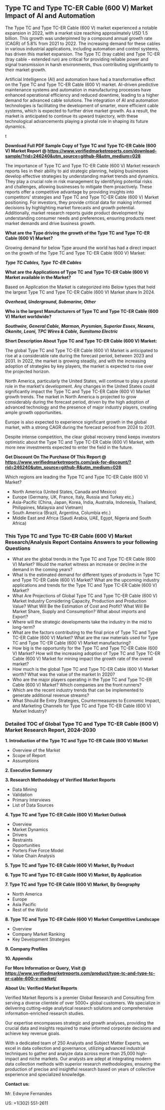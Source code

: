 <h2>Type TC and Type TC-ER Cable (600 V) Market Impact of AI and Automation</h2><p>The Type TC and Type TC-ER Cable (600 V) market experienced a notable expansion in 2022, with a market size reaching approximately USD 1.5 billion. This growth was underpinned by a compound annual growth rate (CAGR) of 5.8% from 2021 to 2022. The increasing demand for these cables in various industrial applications, including automation and control systems, has driven this market expansion. The Type TC (tray cable) and Type TC-ER (tray cable - extended run) are critical for providing reliable power and signal transmission in harsh environments, thus contributing significantly to their market growth.</p><p>Artificial Intelligence (AI) and automation have had a transformative effect on the Type TC and Type TC-ER Cable (600 V) market. AI-driven predictive maintenance systems and automation in manufacturing processes have enhanced operational efficiency and reduced downtime, leading to a higher demand for advanced cable solutions. The integration of AI and automation technologies is facilitating the development of smarter, more efficient cable systems, which is expected to further drive market growth. As a result, the market is anticipated to continue its upward trajectory, with these technological advancements playing a pivotal role in shaping its future dynamics.</p>t</p><p id="" class=""><strong>Download Full PDF Sample Copy of Type TC and Type TC-ER Cable (600 V) Market Report @ <a href="https://www.verifiedmarketreports.com/download-sample/?rid=246240&utm_source=github-R&utm_medium=028" target="_blank">https://www.verifiedmarketreports.com/download-sample/?rid=246240&utm_source=github-R&utm_medium=028</a></strong></p><p>The importance of&nbsp;Type TC and Type TC-ER Cable (600 V) Market research reports lies in their ability to aid strategic planning, helping businesses develop effective strategies by understanding market trends and dynamics. They play a crucial role in risk management by identifying potential risks and challenges, allowing businesses to mitigate them proactively. These reports offer a competitive advantage by providing insights into competitors' strategies and Type TC and Type TC-ER Cable (600 V) Market positioning. For investors, they provide critical data for making informed decisions by highlighting market forecasts and growth potential. Additionally, market research reports guide product development by understanding consumer needs and preferences, ensuring products meet market demands and drive business growth.</p><p><strong>What are the&nbsp;Type driving the growth of the Type TC and Type TC-ER Cable (600 V) Market?</strong></p><p id="" class="">Growing demand for below Type around the world has had a direct impact on the growth of the Type TC and Type TC-ER Cable (600 V) Market:</p><em><strong>Type TC Cables, Type TC-ER Cables</strong></em></p><strong>What are the&nbsp;Applications&nbsp;of Type TC and Type TC-ER Cable (600 V) Market available in the Market?</strong></p><p id="" class="">Based on Application the Market is categorized into Below types that held the largest Type TC and Type TC-ER Cable (600 V) Market share In 2024.</p><em><strong>Overhead, Underground, Submarine, Other</strong></em></p><strong>Who is the largest Manufacturers of Type TC and Type TC-ER Cable (600 V) Market worldwide?</strong></p><p><em><strong>Southwire, General Cable, Marmon, Prysmian, Superior Essex, Nexans, Okonite, Leoni, TPC Wires & Cable, Sumitomo Electric</strong></em></p><p id="" class=""><strong>Short Description About Type TC and Type TC-ER Cable (600 V) Market:</strong></p><p>The global Type TC and Type TC-ER Cable (600 V) Market is anticipated to rise at a considerable rate during the forecast period, between 2023 and 2031. In 2022, the market is growing steadily, and with the increasing adoption of strategies by key players, the market is expected to rise over the projected horizon.</p><p>North America, particularly the United States, will continue to play a pivotal role in the market's development. Any changes in the United States could significantly impact the Type TC and Type TC-ER Cable (600 V) Market growth trends. The market in North America is projected to grow considerably during the forecast period, driven by the high adoption of advanced technology and the presence of major industry players, creating ample growth opportunities.</p><p>Europe is also expected to experience significant growth in the global market, with a strong CAGR during the forecast period from 2024 to 2031.</p><p>Despite intense competition, the clear global recovery trend keeps investors optimistic about the Type TC and Type TC-ER Cable (600 V) Market, with more new investments expected to enter the field in the future.</p><p id="" class=""><strong>Get Discount On The Purchase Of This Report @ <a href="https://www.verifiedmarketreports.com/ask-for-discount/?rid=246240&utm_source=github-R&utm_medium=028" target="_blank">https://www.verifiedmarketreports.com/ask-for-discount/?rid=246240&utm_source=github-R&utm_medium=028</a></strong></p>Which regions are leading the Type TC and Type TC-ER Cable (600 V) Market?</p><ul><li>North America (United States, Canada and Mexico)</li><li>Europe (Germany, UK, France, Italy, Russia and Turkey etc.)</li><li>Asia-Pacific (China, Japan, Korea, India, Australia, Indonesia, Thailand, Philippines, Malaysia and Vietnam)</li><li>South America (Brazil, Argentina, Columbia etc.)</li><li>Middle East and Africa (Saudi Arabia, UAE, Egypt, Nigeria and South Africa)</li></ul><h3 id="" class="">This Type TC and Type TC-ER Cable (600 V) Market Research/Analysis Report Contains Answers to your following Questions</h3><ul><li>What are the global trends in the Type TC and Type TC-ER Cable (600 V) Market? Would the market witness an increase or decline in the demand in the coming years?</li><li>What is the estimated demand for different types of products in Type TC and Type TC-ER Cable (600 V) Market? What are the upcoming industry applications and trends for the Type TC and Type TC-ER Cable (600 V) Market?</li><li>What Are Projections of Global Type TC and Type TC-ER Cable (600 V) Market Industry Considering Capacity, Production and Production Value? What Will Be the Estimation of Cost and Profit? What Will Be Market Share, Supply and Consumption? What about imports and Export?</li><li>Where will the strategic developments take the industry in the mid to long-term?</li><li>What are the factors contributing to the final price of Type TC and Type TC-ER Cable (600 V) Market? What are the raw materials used for Type TC and Type TC-ER Cable (600 V) Market manufacturing?</li><li>How big is the opportunity for the Type TC and Type TC-ER Cable (600 V) Market? How will the increasing adoption of Type TC and Type TC-ER Cable (600 V) Market for mining impact the growth rate of the overall market?</li><li>How much is the global Type TC and Type TC-ER Cable (600 V) Market worth? What was the value of the market In 2020?</li><li>Who are the major players operating in the Type TC and Type TC-ER Cable (600 V) Market? Which companies are the front runners?</li><li>Which are the recent industry trends that can be implemented to generate additional revenue streams?</li><li>What Should Be Entry Strategies, Countermeasures to Economic Impact, and Marketing Channels for Type TC and Type TC-ER Cable (600 V) Market Industry?</li></ul><h3 id="" class="">Detailed TOC of Global Type TC and Type TC-ER Cable (600 V) Market Research Report, 2024-2030</h3><p id="" class=""><strong>1. Introduction of the Type TC and Type TC-ER Cable (600 V) Market</strong></p><ul><li>Overview of the Market</li><li>Scope of Report</li><li>Assumptions</li></ul><p id="" class=""><strong>2. Executive Summary</strong></p><p id="" class=""><strong>3. Research Methodology of Verified Market Reports</strong></p><ul><li>Data Mining</li><li>Validation</li><li>Primary Interviews</li><li>List of Data Sources</li></ul><p id="" class=""><strong>4. Type TC and Type TC-ER Cable (600 V) Market Outlook</strong></p><ul><li>Overview</li><li>Market Dynamics</li><li>Drivers</li><li>Restraints</li><li>Opportunities</li><li>Porters Five Force Model</li><li>Value Chain Analysis</li></ul><p id="" class=""><strong>5. Type TC and Type TC-ER Cable (600 V) Market, By Product</strong></p><p id="" class=""><strong>6. Type TC and Type TC-ER Cable (600 V) Market, By Application</strong></p><p id="" class=""><strong>7. Type TC and Type TC-ER Cable (600 V) Market, By Geography</strong></p><ul><li>North America</li><li>Europe</li><li>Asia Pacific</li><li>Rest of the World</li></ul><p id="" class=""><strong>8. Type TC and Type TC-ER Cable (600 V) Market Competitive Landscape</strong></p><ul><li>Overview</li><li>Company Market Ranking</li><li>Key Development Strategies</li></ul><p id="" class=""><strong>9. Company Profiles</strong></p><p id="" class=""><strong>10. Appendix</strong></p><p id="" class=""><strong>For More Information or Query, Visit @ <a href="https://www.verifiedmarketreports.com/product/type-tc-and-type-tc-er-cable-600-v-market/" target="_blank">https://www.verifiedmarketreports.com/product/type-tc-and-type-tc-er-cable-600-v-market/</a></strong></p><p id="" class=""><strong>About Us: Verified Market Reports</strong></p><p id="" class="">Verified Market Reports is a premier Global Research and Consulting firm serving a diverse clientele of over 5000+ global customers. We specialize in delivering cutting-edge analytical research solutions and comprehensive information-enriched research studies.</p><p id="" class="">Our expertise encompasses strategic and growth analyses, providing the crucial data and insights required to make informed corporate decisions and achieve key revenue goals.</p><p id="" class="">With a dedicated team of 250 Analysts and Subject Matter Experts, we excel in data collection and governance, utilizing advanced industrial techniques to gather and analyze data across more than 25,000 high-impact and niche markets. Our analysts are adept at integrating modern data collection methods with superior research methodologies, ensuring the production of precise and insightful research based on years of collective experience and specialized knowledge.</p><p id="" class=""><strong>Contact us:</strong></p><p id="" class="">Mr. Edwyne Fernandes</p><p id="" class="">US: +1(302) 551-2611</p>